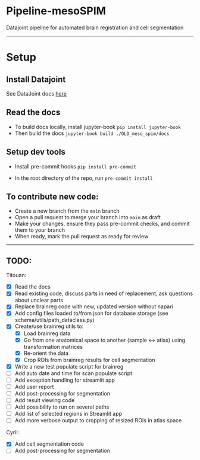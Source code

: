 # Pipeline-mesoSPIM
 Datajoint pipeline for automated brain registration and cell segmentation

---

# Setup

## Install Datajoint
See DataJoint docs [here](https://datajoint.com/docs/core/datajoint-python/0.14/quick-start/)

## Read the docs
* To build docs locally, install jupyter-book
```pip install jupyter-book```
* Then build the docs
```jupyter-book build ./OLD_meso_spim/docs```

## Setup dev tools

* Install pre-commit hooks
```pip install pre-commit```

* In the root directory of the repo, run
```pre-commit install```

## To contribute new code:
* Create a new branch from the `main` branch
* Open a pull request to merge your branch into `main` as draft
* Make your changes, ensure they pass pre-commit checks, and commit them to your branch
* When ready, mark the pull request as ready for review

---

## TODO:
Titouan:
- [x] Read the docs
- [x] Read existing code, discuss parts in need of replacement, ask questions about unclear parts
- [x] Replace brainreg code with new, updated version without napari
- [x] Add config files loaded to/from json for database storage (see schema/utils/path_dataclass.py)
- [x] Create/use brainreg utils to:
  - [x] Load brainreg data
  - [x] Go from one anatomical space to another (sample <-> atlas) using transformation matrices
  - [x] Re-orient the data
  - [x] Crop ROIs from brainreg results for cell segmentation
- [x] Write a new test populate script for brainreg
- [ ] Add auto date and time for scan populate script
- [ ] Add exception handling for streamlit app
- [ ] Add user report
- [ ] Add post-processing for segmentation
- [ ] Add result viewing code
- [ ] Add possibility to run on several paths
- [ ] Add list of selected regions in Streamlit app
- [ ] Add more verbose output to cropping of resized ROIs in atlas space

Cyril:
- [x] Add cell segmentation code
- [ ] Add post-processing for segmentation
